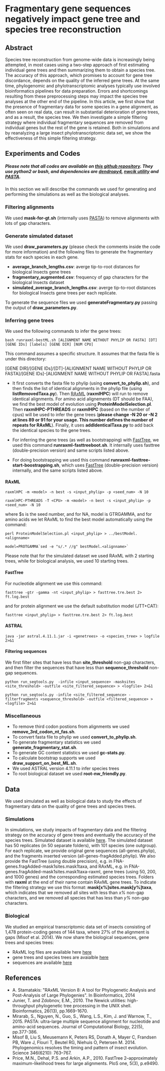 # Fragmentary gene sequences negatively impact gene tree and species tree reconstruction

## Abstract
Species tree reconstruction from genome-wide data is increasingly being attempted, in most cases using a two-step
approach of first estimating individual gene trees and then summarizing them to obtain a species tree. The accuracy of
this approach, which promises to account for gene tree discordance, depends on the quality of the inferred gene trees. At
the same time, phylogenomic and phylotranscriptomic analyses typically use involved bioinformatics pipelines for data
preparation. Errors and shortcomings resulting from these preprocessing steps may impact the species tree analyses at
the other end of the pipeline. In this article, we first show that the presence of fragmentary data for some species in a
gene alignment, as often seen on real data, can result in substantial deterioration of gene trees, and as a result, the species
tree. We then investigate a simple filtering strategy where individual fragmentary sequences are removed from individual
genes but the rest of the gene is retained. Both in simulations and by reanalyzing a large insect phylotranscriptomic data
set, we show the effectiveness of this simple filtering strategy.
## Experiments and Codes

##### Please note that all codes are available on [this github repository](https://github.com/esayyari/Fragments/). They use python2 or bash, and dependencies are [dendropy4](https://dendropy.org/), [nwcik utility](http://cegg.unige.ch/newick_utils) and [PASTA](https://github.com/smirarab/pasta).

In this section we will describe the commands we used for generating and performing the simulations as well as the biological analyses.

### Filtering alignments
We used  __mask-for-gt.sh__ (internally uses [PASTA](https://github.com/smirarab/pasta)) to remove alignments with lots of gap characters. 

### Generate simulated dataset
We used __draw\_parameters.py__ (please check the comments inside the code for more information) and the following files to generate the fragmentary stats for each species in each gene.
 
* __average\_branch\_lengths.csv__: averge tip-to-root distances for biological Insects gene trees
* __fragmentary\_augmented.csv__: frequency of gap characters for the biological Insects dataset
* __simulated\_average\_branch\_lengths.csv__: averge tip-to-root distances for biological Insects gene trees per each replicate.

To generate the sequence files we used __generateFragmentary.py__ passing the output of __draw\_parameters.py__. 

 
### Inferring gene trees
We used the following commands to infer the gene trees:

```
bash runraxml-bestML.sh [ALIGNMENT NAME WITHOUT PHYLIP OR FASTA] [DT] [GENE IDs] [labels] [GENE DIR] [NUM CPU]
```

This command assumes a specific structure. It assumes that the fasta file is under this directory:

[GENE DIR]/[GENE IDs]/\[DT]-[ALIGNMENT NAME WITHOUT PHYLIP OR FASTA]/[GENE IDs]-[ALIGNMENT NAME WITHOUT PHYLIP OR FASTA].fasta

* It first converts the fasta file to phylip (using __convert\_to\_phylip.sh__), and then finds the list of identical alignments in the phylip file (using __listRemovedTaxa.py__). Then [RAxML](https://cme.h-its.org/exelixis/web/software/raxml/index.html) (__raxmlHPC__) will run to remove identical alignments. For amino acid alignements (DT should be FAA), we find the best model of evolution using __ProteinModelSelection.pl__. Then __raxmlHPC-PTHREADS__ or __raxmlHPC__ (based on the number of cpus) will be used to infer the gene trees (__please change -N 20 or -N 2 at lines 89 or 91 for your usage. This number defines the number of repeats for RAxML__). Finally, it uses __addIdenticalTaxa.py__ to add back the identical species to the gene trees.

* For inferring the gene trees (as well as bootstrapping) with [FastTree](http://www.microbesonline.org/fasttree/), we used this command __runraxml-fasttreeboot.sh__. It internally uses fasttree (double-precision version) and same scripts listed above.

* For doing bootstrapping we used this command __runraxml-fasttree-start-boostrapping.sh__, which uses [FastTree](http://www.microbesonline.org/fasttree/) (double-precision version) internally, and the same scripts listed above.  

#### RAxML 


```
raxmlHPC -m <model> -n best -s <input_phylip> -p <seed_num> -N 10

raxmlHPC-PTHREADS -T <CPU> -m <model> -n best -s <input_phylip> -p <seed_num> -N 10
```
where $s is the seed number, and for NA, model is GTRGAMMA, and for amino acids we let RAxML to find the best model automatically using the command:


```
perl ProteinModelSelection.pl <input_phylip> > ../bestModel.<alignname>

model=PROTGAMMA`sed -e "s/.* //g" bestModel.<alignname>`

```

Please note that for the simulated dataset we used RAxML with 2 starting trees, while for biological analysis, we used 10 starting trees.

#### FastTree

For nucleotide alignment we use this command:

```
fasttree -gtr -gamma -nt <input_phylip> > fasttree.tre.best 2> ft.log.best
```

and for protein alignment we use the default substitution model (JTT+CAT):

```
fasttree <input_phylip> > fasttree.tre.best 2> ft.log.best
```


#### ASTRAL
```
java -jar astral.4.11.1.jar -i <genetrees> -o <species_tree> > logfile 2>&1

```

#### Filtering sequences
We first filter sites that have less than **site\_threshold** non-gap characters, and then filter the sequences that have less than **sequence\_threshold** non-gap sequences. 

```
python run_seqtools.py  -infile <input_sequence> -masksites <site_threshold> -outfile <site_filtered_sequence> > <logfile> 2>&1

python run_seqtools.py -infile <site_filtered_sequence> -filterfragments <sequence_threshold> -outfile <filtered_sequence> > <logfile> 2>&1
```

### Miscellaneous
* To remove third codon postions from alignments we used __remove\_3rd\_codon\_nt\_fas.sh__.
* To convert fasta file to phylip we used __convert\_to\_phylip.sh__.
* To generate fragmentary statistics we used __generate\_fragmentary\_stat.sh__.
* To generate GC content statistics we used __gc-stats.py__.
* To calculate bootstrap supports we used __draw\_support\_on\_best\_ML.sh__. 
* We used ASTRAL version 4.11.1 to infer species trees
* To root biological dataset we used __root-nw\_friendly.py__.

## Data
We used simulated as well as biological data to study the effects of fragmentary data on the quality of gene trees and species trees. 

### Simulations

In simulations, we study impacts of fragmentary data and the filtering strategy on the accuracy of gene trees and eventually the accuracy of the species trees. 
Simulated dataset is available [here](https://drive.google.com/open?id=1NuF0eG5cO3jxEHVoCgdIjiQ35qBQCuYv). The simulated dataset has 50 replicates (in 50 separate folders), with 101 species (one outgroup). For each replicate, we provide original gene sequences (all-genes.phylip), and the fragments inserted version (all-genes-fragAdded.phylip). We also provide the FastTree (using double precision), e.g. in FNA-genes.fragAdded-mask1sites.mask1taxa, and RAxML, e.g. in FNA-genes.fragAdded-mask1sites.mask1taxa-raxml, gene trees (using 50, 200, and 1000 genes) and the corresponding estimated species trees. Folders with __raxml__ at the end of their name contain RAxML gene trees. To indicate the filtering strategy we use this format: __mask[x%]sites.mask[y%]taxa__, which indicates that we removed all sites with less than _x%_ non-gap characters, and we removed all species that has less than _y%_ non-gap characters. 

### Biological

We studied an empirical transcriptomic data set of insects consisting of 1,478 protein-coding genes of 144 taxa, where
27% of the alignment is gaps (Misof et al. 2014). We now share the biological sequences, gene trees and species trees:

* RAxML log files are available here [here](https://github.com/esayyari/Fragments/blob/master/data/Biological_InfoFiles.tar.gz)
* gene trees and species trees are avaialble [here](https://drive.google.com/open?id=1QpB9FdwMAU1bkHBS7lHfAfw-P5EdL2WZ)
* sequences are available [here](https://drive.google.com/open?id=19Z8y5FX16Oh-GYPnAvpuw7Hmv0d0DlIZ)

## References
* A. Stamatakis: "RAxML Version 8: A tool for Phylogenetic Analysis and Post-Analysis of Large Phylogenies". In Bioinformatics, 2014
* Junier, T. and Zdobnov, E.M., 2010. The Newick utilities: high-throughput phylogenetic tree processing in the UNIX shell. Bioinformatics, 26(13), pp.1669-1670.
* Mirarab, S., Nguyen, N., Guo, S., Wang, L.S., Kim, J. and Warnow, T., 2015. PASTA: ultra-large multiple sequence alignment for nucleotide and amino-acid sequences. Journal of Computational Biology, 22(5), pp.377-386.
* Misof B, Liu S, Meusemann K, Peters RS, Donath A, Mayer C, Frandsen PB, Ware J, Flouri T, Beutel RG, Niehuis O, Petersen M. 2014. Phylogenomics resolves the timing and pattern of insect evolution. Science 346(6210): 763–767.
* Price, M.N., Dehal, P.S. and Arkin, A.P., 2010. FastTree 2–approximately maximum-likelihood trees for large alignments. PloS one, 5(3), p.e9490.
